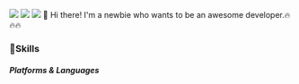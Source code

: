 <a href="https://www.notion.so/Jaehyun-Ko-06614182018948449d910f02d629f463?pvs=4" target="_blank"><img src="https://img.shields.io/badge/Notion-000000?style=flat-square&logo=notion&logoColor=white"/></a>
<a href="https://mail.google.com/" target="_blank"><img src="https://img.shields.io/badge/rhwogus777@gmail.com-EA4335?style=flat-square&logo=gmail&logoColor=white"/></a>
<a href="https://www.instagram.com/_kozae/" target="_blank"><img src="https://img.shields.io/badge/@_kozae-E4405F?style=flat-square&logo=instagram&logoColor=white"/></a>
👋 Hi there! I'm a newbie who wants to be an awesome developer.🔥🔥🔥

### 💪Skills
##### Platforms & Languages
